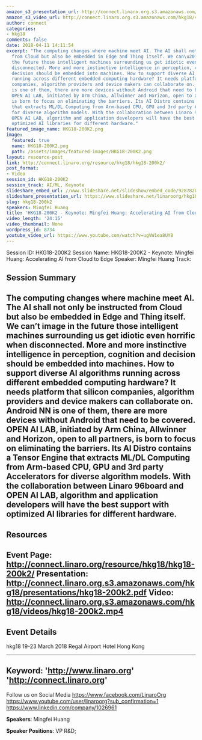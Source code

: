 ```yaml
---
amazon_s3_presentation_url: http://connect.linaro.org.s3.amazonaws.com/hkg18/presentations/hkg18-200k2.pdf
amazon_s3_video_url: http://connect.linaro.org.s3.amazonaws.com/hkg18/videos/hkg18-200k2.mp4
author: connect
categories:
- hkg18
comments: false
date: 2018-04-11 14:11:54
excerpt: "The computing changes where machine meet AI. The AI shall not only be instructed
  from Cloud but also be embedded in Edge and Thing itself. We can\u2019t image in
  the future those intelligent machines surrounding us get idiotic even horrific when
  disconnected. More and more instinctive intelligence in perception, cognition and
  decision should be embedded into machines. How to support diverse AI algorithms
  running across different embedded computing hardware? It needs platform that silicon
  companies, algorithm providers and device makers can collaborate on. Android NN
  is one of them, there are more devices without Android that need to be covered.
  OPEN AI LAB, initiated by Arm China, Allwinner and Horizon, open to all partners,
  is born to focus on eliminating the barriers. Its AI Distro contains a Tensor Engine
  that extracts ML/DL Computing from Arm-based CPU, GPU and 3rd party Accelerators
  for diverse algorithm models. With the collaboration between Linaro 96board and
  OPEN AI LAB, algorithm and application developers will have the best support with
  optimized AI libraries for different hardware."
featured_image_name: HKG18-200K2.png
image:
  featured: true
  name: HKG18-200K2.png
  path: /assets/images/featured-images/HKG18-200K2.png
layout: resource-post
link: http://connect.linaro.org/resource/hkg18/hkg18-200k2/
post_format:
- Video
session_id: HKG18-200K2
session_track: AI/ML, Keynote
slideshare_embed_url: //www.slideshare.net/slideshow/embed_code/92878286
slideshare_presentation_url: https://www.slideshare.net/linaroorg/hkg18200k2-keynote-mingfei-huang-accelerating-ai-from-cloud-to-edge
slug: hkg18-200k2
speakers: Mingfei Huang
title: 'HKG18-200K2 - Keynote: Mingfei Huang: Accelerating AI from Cloud to Edge'
video_length: '24:15'
video_thumbnail: None
wordpress_id: 8734
youtube_video_url: https://www.youtube.com/watch?v=ugVW1ea8UY8
---
```


Session ID: HKG18-200K2
Session Name: HKG18-200K2 - Keynote: Mingfei Huang: Accelerating AI from Cloud to Edge
Speaker: Mingfei Huang
Track: 


## Session Summary
The computing changes where machine meet AI. The AI shall not only be instructed from Cloud but also be embedded in Edge and Thing itself. We can’t image in the future those intelligent machines surrounding us get idiotic even horrific when disconnected. More and more instinctive intelligence in perception, cognition and decision should be embedded into machines. How to support diverse AI algorithms running across different embedded computing hardware? It needs platform that silicon companies, algorithm providers and device makers can collaborate on. Android NN is one of them, there are more devices without Android that need to be covered. OPEN AI LAB, initiated by Arm China, Allwinner and Horizon, open to all partners, is born to focus on eliminating the barriers. Its AI Distro contains a Tensor Engine that extracts ML/DL Computing from Arm-based CPU, GPU and 3rd party Accelerators for diverse algorithm models. With the collaboration between Linaro 96board and OPEN AI LAB, algorithm and application developers will have the best support with optimized AI libraries for different hardware.
---------------------------------------------------
## Resources
Event Page: http://connect.linaro.org/resource/hkg18/hkg18-200k2/
Presentation: http://connect.linaro.org.s3.amazonaws.com/hkg18/presentations/hkg18-200k2.pdf
Video: http://connect.linaro.org.s3.amazonaws.com/hkg18/videos/hkg18-200k2.mp4
 ---------------------------------------------------
## Event Details
hkg18
19-23 March 2018 
Regal Airport Hotel Hong Kong

---------------------------------------------------
Keyword: 
'http://www.linaro.org'
'http://connect.linaro.org'
---------------------------------------------------
Follow us on Social Media
https://www.facebook.com/LinaroOrg
https://www.youtube.com/user/linaroorg?sub_confirmation=1
https://www.linkedin.com/company/1026961

**Speakers**: Mingfei Huang

**Speaker Positions**: VP R&D;